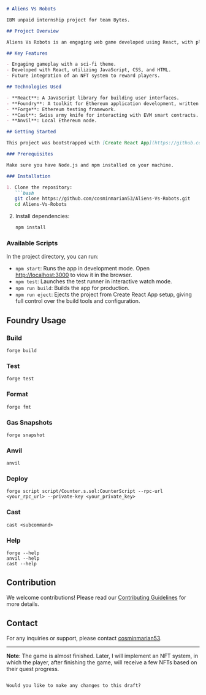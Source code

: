 ```markdown
# Aliens Vs Robots

IBM unpaid internship project for team Bytes.

## Project Overview

Aliens Vs Robots is an engaging web game developed using React, with plans to integrate a unique NFT system. Players can earn NFTs based on their quest progress upon completing the game.

## Key Features

- Engaging gameplay with a sci-fi theme.
- Developed with React, utilizing JavaScript, CSS, and HTML.
- Future integration of an NFT system to reward players.

## Technologies Used

- **React**: A JavaScript library for building user interfaces.
- **Foundry**: A toolkit for Ethereum application development, written in Rust.
- **Forge**: Ethereum testing framework.
- **Cast**: Swiss army knife for interacting with EVM smart contracts.
- **Anvil**: Local Ethereum node.

## Getting Started

This project was bootstrapped with [Create React App](https://github.com/facebook/create-react-app).

### Prerequisites

Make sure you have Node.js and npm installed on your machine.

### Installation

1. Clone the repository:
   ```bash
   git clone https://github.com/cosminmarian53/Aliens-Vs-Robots.git
   cd Aliens-Vs-Robots
   ```

2. Install dependencies:
   ```bash
   npm install
   ```

### Available Scripts

In the project directory, you can run:

- `npm start`: Runs the app in development mode. Open [http://localhost:3000](http://localhost:3000) to view it in the browser.
- `npm test`: Launches the test runner in interactive watch mode.
- `npm run build`: Builds the app for production.
- `npm run eject`: Ejects the project from Create React App setup, giving full control over the build tools and configuration.

## Foundry Usage

### Build

```shell
forge build
```

### Test

```shell
forge test
```

### Format

```shell
forge fmt
```

### Gas Snapshots

```shell
forge snapshot
```

### Anvil

```shell
anvil
```

### Deploy

```shell
forge script script/Counter.s.sol:CounterScript --rpc-url <your_rpc_url> --private-key <your_private_key>
```

### Cast

```shell
cast <subcommand>
```

### Help

```shell
forge --help
anvil --help
cast --help
```

## Contribution

We welcome contributions! Please read our [Contributing Guidelines](CONTRIBUTING.md) for more details.

## Contact

For any inquiries or support, please contact [cosminmarian53](https://github.com/cosminmarian53).

---

**Note**: The game is almost finished. Later, I will implement an NFT system, in which the player, after finishing the game, will receive a few NFTs based on their quest progress.
```

Would you like to make any changes to this draft?
